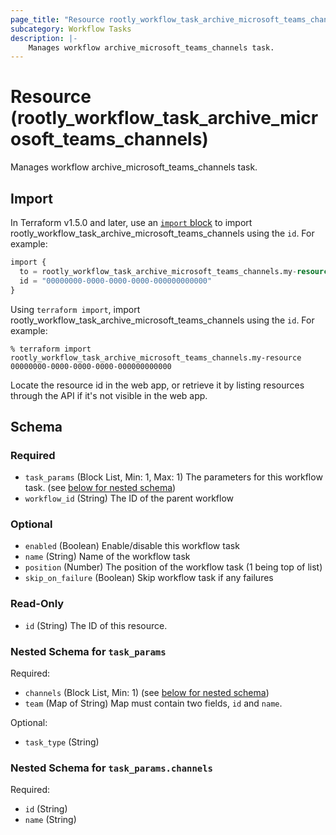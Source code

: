 ```yaml
---
page_title: "Resource rootly_workflow_task_archive_microsoft_teams_channels - terraform-provider-rootly"
subcategory: Workflow Tasks
description: |-
    Manages workflow archive_microsoft_teams_channels task.
---
```


# Resource (rootly_workflow_task_archive_microsoft_teams_channels)

Manages workflow archive_microsoft_teams_channels task.



## Import

In Terraform v1.5.0 and later, use an [`import` block](https://developer.hashicorp.com/terraform/language/import) to import rootly_workflow_task_archive_microsoft_teams_channels using the `id`. For example:

```terraform
import {
  to = rootly_workflow_task_archive_microsoft_teams_channels.my-resource
  id = "00000000-0000-0000-0000-000000000000"
}
```

Using `terraform import`, import rootly_workflow_task_archive_microsoft_teams_channels using the `id`. For example:

```console
% terraform import rootly_workflow_task_archive_microsoft_teams_channels.my-resource 00000000-0000-0000-0000-000000000000
```

Locate the resource id in the web app, or retrieve it by listing resources through the API if it's not visible in the web app.

<!-- schema generated by tfplugindocs -->
## Schema

### Required

- `task_params` (Block List, Min: 1, Max: 1) The parameters for this workflow task. (see [below for nested schema](#nestedblock--task_params))
- `workflow_id` (String) The ID of the parent workflow

### Optional

- `enabled` (Boolean) Enable/disable this workflow task
- `name` (String) Name of the workflow task
- `position` (Number) The position of the workflow task (1 being top of list)
- `skip_on_failure` (Boolean) Skip workflow task if any failures

### Read-Only

- `id` (String) The ID of this resource.

<a id="nestedblock--task_params"></a>
### Nested Schema for `task_params`

Required:

- `channels` (Block List, Min: 1) (see [below for nested schema](#nestedblock--task_params--channels))
- `team` (Map of String) Map must contain two fields, `id` and `name`.

Optional:

- `task_type` (String)

<a id="nestedblock--task_params--channels"></a>
### Nested Schema for `task_params.channels`

Required:

- `id` (String)
- `name` (String)
